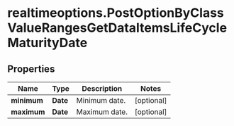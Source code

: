 # realtimeoptions.PostOptionByClassValueRangesGetDataItemsLifeCycleMaturityDate

## Properties

Name | Type | Description | Notes
------------ | ------------- | ------------- | -------------
**minimum** | **Date** | Minimum date. | [optional] 
**maximum** | **Date** | Maximum date. | [optional] 


